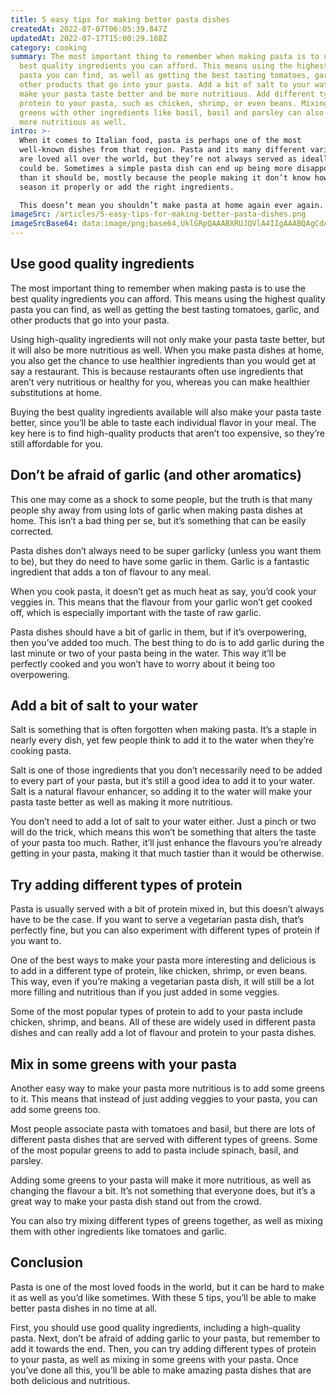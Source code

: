 ```yaml
---
title: 5 easy tips for making better pasta dishes
createdAt: 2022-07-07T06:05:39.847Z
updatedAt: 2022-07-17T15:00:29.188Z
category: cooking
summary: The most important thing to remember when making pasta is to use the
  best quality ingredients you can afford. This means using the highest quality
  pasta you can find, as well as getting the best tasting tomatoes, garlic, and
  other products that go into your pasta. Add a bit of salt to your water will
  make your pasta taste better and be more nutritious. Add different types of
  protein to your pasta, such as chicken, shrimp, or even beans. Mixing in some
  greens with other ingredients like basil, basil and parsley can also make it
  more nutritious as well.
intro: >-
  When it comes to Italian food, pasta is perhaps one of the most
  well-known dishes from that region. Pasta and its many different variations
  are loved all over the world, but they’re not always served as ideally as they
  could be. Sometimes a simple pasta dish can end up being more disappointing
  than it should be, mostly because the people making it don’t know how to
  season it properly or add the right ingredients. 

  This doesn’t mean you shouldn’t make pasta at home again ever again. In fact, with the right tips and tricks, you can make amazing pasta dishes in your own kitchen once again! The key here is to experiment and explore different alternatives for creating that perfect pasta dish you’ve been craving for so long. Here are some simple tips that will help you achieve exactly that:
imageSrc: /articles/5-easy-tips-for-making-better-pasta-dishes.png
imageSrcBase64: data:image/png;base64,UklGRpQAAABXRUJQVlA4IIgAAABQAgCdASoKAAoAAUAmJagCdDBAAZqwv/p+5vgA/vkJ9+1t7Y/3M+Rza1/QWse8T0Vfbrknyuj5fv0Ow80PxL+GBbBcu/duS9vsB7FWrgb66ddWvH/igs7b0t+pEkosbTVDsHX8jF2eMcfDFtUJNIn25jvXOPDpeE6/M593O2sDBnHk/nFmSYAA
---
```


## Use good quality ingredients

The most important thing to remember when making pasta is to use the best quality ingredients you can afford. This means using the highest quality pasta you can find, as well as getting the best tasting tomatoes, garlic, and other products that go into your pasta.

Using high-quality ingredients will not only make your pasta taste better, but it will also be more nutritious as well. When you make pasta dishes at home, you also get the chance to use healthier ingredients than you would get at say a restaurant. This is because restaurants often use ingredients that aren’t very nutritious or healthy for you, whereas you can make healthier substitutions at home.

Buying the best quality ingredients available will also make your pasta taste better, since you’ll be able to taste each individual flavor in your meal. The key here is to find high-quality products that aren’t too expensive, so they’re still affordable for you.

## Don’t be afraid of garlic (and other aromatics)

This one may come as a shock to some people, but the truth is that many people shy away from using lots of garlic when making pasta dishes at home. This isn’t a bad thing per se, but it’s something that can be easily corrected.

Pasta dishes don’t always need to be super garlicky (unless you want them to be), but they do need to have some garlic in them. Garlic is a fantastic ingredient that adds a ton of flavour to any meal.

When you cook pasta, it doesn’t get as much heat as say, you’d cook your veggies in. This means that the flavour from your garlic won’t get cooked off, which is especially important with the taste of raw garlic.

Pasta dishes should have a bit of garlic in them, but if it’s overpowering, then you’ve added too much. The best thing to do is to add garlic during the last minute or two of your pasta being in the water. This way it’ll be perfectly cooked and you won’t have to worry about it being too overpowering.

## Add a bit of salt to your water

Salt is something that is often forgotten when making pasta. It’s a staple in nearly every dish, yet few people think to add it to the water when they’re cooking pasta.

Salt is one of those ingredients that you don’t necessarily need to be added to every part of your pasta, but it’s still a good idea to add it to your water. Salt is a natural flavour enhancer, so adding it to the water will make your pasta taste better as well as making it more nutritious.

You don’t need to add a lot of salt to your water either. Just a pinch or two will do the trick, which means this won’t be something that alters the taste of your pasta too much. Rather, it’ll just enhance the flavours you’re already getting in your pasta, making it that much tastier than it would be otherwise.

## Try adding different types of protein

Pasta is usually served with a bit of protein mixed in, but this doesn’t always have to be the case. If you want to serve a vegetarian pasta dish, that’s perfectly fine, but you can also experiment with different types of protein if you want to.

One of the best ways to make your pasta more interesting and delicious is to add in a different type of protein, like chicken, shrimp, or even beans. This way, even if you’re making a vegetarian pasta dish, it will still be a lot more filling and nutritious than if you just added in some veggies.

Some of the most popular types of protein to add to your pasta include chicken, shrimp, and beans. All of these are widely used in different pasta dishes and can really add a lot of flavour and protein to your pasta dishes.

## Mix in some greens with your pasta

Another easy way to make your pasta more nutritious is to add some greens to it. This means that instead of just adding veggies to your pasta, you can add some greens too.

Most people associate pasta with tomatoes and basil, but there are lots of different pasta dishes that are served with different types of greens. Some of the most popular greens to add to pasta include spinach, basil, and parsley.

Adding some greens to your pasta will make it more nutritious, as well as changing the flavour a bit. It’s not something that everyone does, but it’s a great way to make your pasta dish stand out from the crowd.

You can also try mixing different types of greens together, as well as mixing them with other ingredients like tomatoes and garlic.

## Conclusion

Pasta is one of the most loved foods in the world, but it can be hard to make it as well as you’d like sometimes. With these 5 tips, you’ll be able to make better pasta dishes in no time at all.

First, you should use good quality ingredients, including a high-quality pasta. Next, don’t be afraid of adding garlic to your pasta, but remember to add it towards the end. Then, you can try adding different types of protein to your pasta, as well as mixing in some greens with your pasta. Once you’ve done all this, you’ll be able to make amazing pasta dishes that are both delicious and nutritious.
